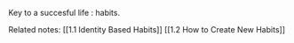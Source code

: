 Key to a succesful life : habits.

Related notes: 
[[1.1 Identity Based Habits]]
[[1.2 How to Create New Habits]]

